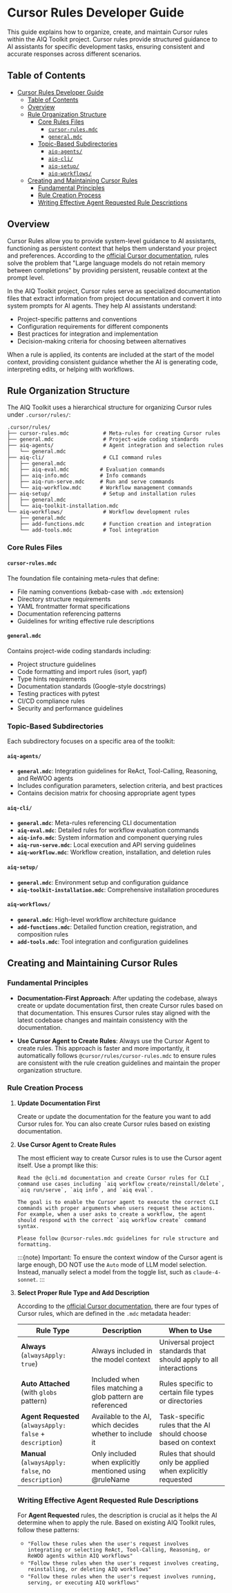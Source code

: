 <!--
SPDX-FileCopyrightText: Copyright (c) 2025, NVIDIA CORPORATION & AFFILIATES. All rights reserved.
SPDX-License-Identifier: Apache-2.0

Licensed under the Apache License, Version 2.0 (the "License");
you may not use this file except in compliance with the License.
You may obtain a copy of the License at

http://www.apache.org/licenses/LICENSE-2.0

Unless required by applicable law or agreed to in writing, software
distributed under the License is distributed on an "AS IS" BASIS,
WITHOUT WARRANTIES OR CONDITIONS OF ANY KIND, either express or implied.
See the License for the specific language governing permissions and
limitations under the License.
-->

# Cursor Rules Developer Guide

This guide explains how to organize, create, and maintain Cursor rules within the AIQ Toolkit project. Cursor rules provide structured guidance to AI assistants for specific development tasks, ensuring consistent and accurate responses across different scenarios.

## Table of Contents

- [Cursor Rules Developer Guide](#cursor-rules-developer-guide)
  - [Table of Contents](#table-of-contents)
  - [Overview](#overview)
  - [Rule Organization Structure](#rule-organization-structure)
    - [Core Rules Files](#core-rules-files)
      - [`cursor-rules.mdc`](#cursor-rulesmdc)
      - [`general.mdc`](#generalmdc)
    - [Topic-Based Subdirectories](#topic-based-subdirectories)
      - [`aiq-agents/`](#aiq-agents)
      - [`aiq-cli/`](#aiq-cli)
      - [`aiq-setup/`](#aiq-setup)
      - [`aiq-workflows/`](#aiq-workflows)
  - [Creating and Maintaining Cursor Rules](#creating-and-maintaining-cursor-rules)
    - [Fundamental Principles](#fundamental-principles)
    - [Rule Creation Process](#rule-creation-process)
    - [Writing Effective Agent Requested Rule Descriptions](#writing-effective-agent-requested-rule-descriptions)

## Overview

Cursor Rules allow you to provide system-level guidance to AI assistants, functioning as persistent context that helps them understand your project and preferences. According to the [official Cursor documentation](https://docs.cursor.com/context/rules), rules solve the problem that "Large language models do not retain memory between completions" by providing persistent, reusable context at the prompt level.

In the AIQ Toolkit project, Cursor rules serve as specialized documentation files that extract information from project documentation and convert it into system prompts for AI agents. They help AI assistants understand:

* Project-specific patterns and conventions
* Configuration requirements for different components
* Best practices for integration and implementation
* Decision-making criteria for choosing between alternatives

When a rule is applied, its contents are included at the start of the model context, providing consistent guidance whether the AI is generating code, interpreting edits, or helping with workflows.

## Rule Organization Structure

The AIQ Toolkit uses a hierarchical structure for organizing Cursor rules under `.cursor/rules/`:

```
.cursor/rules/
├── cursor-rules.mdc           # Meta-rules for creating Cursor rules
├── general.mdc                # Project-wide coding standards
├── aiq-agents/                # Agent integration and selection rules
│   └── general.mdc
├── aiq-cli/                   # CLI command rules
│   ├── general.mdc
│   ├── aiq-eval.mdc          # Evaluation commands
│   ├── aiq-info.mdc          # Info commands
│   ├── aiq-run-serve.mdc     # Run and serve commands
│   └── aiq-workflow.mdc      # Workflow management commands
├── aiq-setup/                 # Setup and installation rules
│   ├── general.mdc
│   └── aiq-toolkit-installation.mdc
└── aiq-workflows/             # Workflow development rules
    ├── general.mdc
    ├── add-functions.mdc      # Function creation and integration
    └── add-tools.mdc          # Tool integration
```

### Core Rules Files

#### `cursor-rules.mdc`
The foundation file containing meta-rules that define:
* File naming conventions (kebab-case with `.mdc` extension)
* Directory structure requirements
* YAML frontmatter format specifications
* Documentation referencing patterns
* Guidelines for writing effective rule descriptions

#### `general.mdc`
Contains project-wide coding standards including:
* Project structure guidelines
* Code formatting and import rules (isort, yapf)
* Type hints requirements
* Documentation standards (Google-style docstrings)
* Testing practices with pytest
* CI/CD compliance rules
* Security and performance guidelines

### Topic-Based Subdirectories

Each subdirectory focuses on a specific area of the toolkit:

#### `aiq-agents/`
* **`general.mdc`**: Integration guidelines for ReAct, Tool-Calling, Reasoning, and ReWOO agents
* Includes configuration parameters, selection criteria, and best practices
* Contains decision matrix for choosing appropriate agent types

#### `aiq-cli/`
* **`general.mdc`**: Meta-rules referencing CLI documentation
* **`aiq-eval.mdc`**: Detailed rules for workflow evaluation commands
* **`aiq-info.mdc`**: System information and component querying rules
* **`aiq-run-serve.mdc`**: Local execution and API serving guidelines
* **`aiq-workflow.mdc`**: Workflow creation, installation, and deletion rules

#### `aiq-setup/`
* **`general.mdc`**: Environment setup and configuration guidance
* **`aiq-toolkit-installation.mdc`**: Comprehensive installation procedures

#### `aiq-workflows/`
* **`general.mdc`**: High-level workflow architecture guidance
* **`add-functions.mdc`**: Detailed function creation, registration, and composition rules
* **`add-tools.mdc`**: Tool integration and configuration guidelines

## Creating and Maintaining Cursor Rules

### Fundamental Principles

* **Documentation-First Approach**: After updating the codebase, always create or update documentation first, then create Cursor rules based on that documentation. This ensures Cursor rules stay aligned with the latest codebase changes and maintain consistency with the documentation.

* **Use Cursor Agent to Create Rules**: Always use the Cursor Agent to create rules. This approach is faster and more importantly, it automatically follows `@cursor/rules/cursor-rules.mdc` to ensure rules are consistent with the rule creation guidelines and maintain the proper organization structure.

### Rule Creation Process

1. **Update Documentation First**
   
   Create or update the documentation for the feature you want to add Cursor rules for. You can also create Cursor rules based on existing documentation.

2. **Use Cursor Agent to Create Rules**
   
   The most efficient way to create Cursor rules is to use the Cursor agent itself. Use a prompt like this:

   ```
   Read the @cli.md documentation and create Cursor rules for CLI command use cases including `aiq workflow create/reinstall/delete`, `aiq run/serve`, `aiq info`, and `aiq eval`. 
   
   The goal is to enable the Cursor agent to execute the correct CLI commands with proper arguments when users request these actions. For example, when a user asks to create a workflow, the agent should respond with the correct `aiq workflow create` command syntax.
   
   Please follow @cursor-rules.mdc guidelines for rule structure and formatting.
   ```

   :::{note}
   Important: To ensure the context window of the Cursor agent is large enough, DO NOT use the `Auto` mode of LLM model selection. Instead, manually select a model from the toggle list, such as `claude-4-sonnet`.
   :::

3. **Select Proper Rule Type and Add Description**
   
   According to the [official Cursor documentation](https://docs.cursor.com/context/rules), there are four types of Cursor rules, which are defined in the `.mdc` metadata header:

   | Rule Type | Description | When to Use |
   |-----------|-------------|-------------|
   | **Always** (`alwaysApply: true`) | Always included in the model context | Universal project standards that should apply to all interactions |
   | **Auto Attached** (with `globs` pattern) | Included when files matching a glob pattern are referenced | Rules specific to certain file types or directories |
   | **Agent Requested** (`alwaysApply: false` + `description`) | Available to the AI, which decides whether to include it | Task-specific rules that the AI should choose based on context |
   | **Manual** (`alwaysApply: false`, no `description`) | Only included when explicitly mentioned using @ruleName | Rules that should only be applied when explicitly requested |

   ### Writing Effective Agent Requested Rule Descriptions

   For **Agent Requested** rules, the description is crucial as it helps the AI determine when to apply the rule. Based on existing AIQ Toolkit rules, follow these patterns:

   * `"Follow these rules when the user's request involves integrating or selecting ReAct, Tool-Calling, Reasoning, or ReWOO agents within AIQ workflows"`
   * `"Follow these rules when the user's request involves creating, reinstalling, or deleting AIQ workflows"`
   * `"Follow these rules when the user's request involves running, serving, or executing AIQ workflows"`
